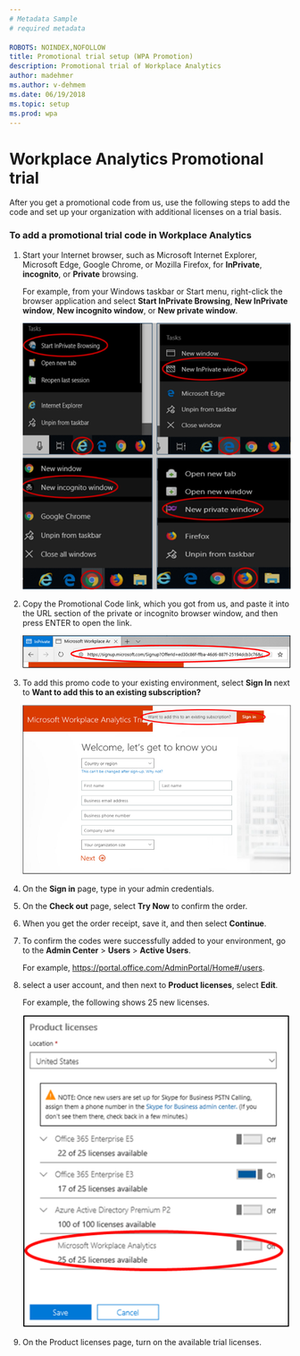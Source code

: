 ```yaml
---
# Metadata Sample
# required metadata

ROBOTS: NOINDEX,NOFOLLOW
title: Promotional trial setup (WPA Promotion)
description: Promotional trial of Workplace Analytics 
author: madehmer
ms.author: v-dehmem
ms.date: 06/19/2018
ms.topic: setup
ms.prod: wpa
---
```


# Workplace Analytics Promotional trial

After you get a promotional code from us, use the following steps to add the code and set up your organization with additional licenses on a trial basis.

### To add a promotional trial code in Workplace Analytics

1. Start your Internet browser, such as Microsoft Internet Explorer, Microsoft Edge, Google Chrome, or Mozilla Firefox, for **InPrivate**, **incognito**, or **Private** browsing.

   For example, from your Windows taskbar or Start menu, right-click the browser application and select **Start InPrivate Browsing**, **New InPrivate window**, **New incognito window**, or **New private window**.
  
   ![InPrivate Browsing](../Images/new-inprivate-window.png)  
  
2. Copy the Promotional Code link, which you got from us, and paste it into the URL section of the private or incognito browser window, and then press ENTER to open the link.

   ![Promotional code link](../Images/promo-code.png)  

3. To add this promo code to your existing environment, select **Sign In** next to **Want to add this to an existing subscription?**

   ![Promotional code sign-in](../Images/sign-in.png)

4. On the **Sign in** page, type in your admin credentials.
5. On the **Check out** page, select **Try Now** to confirm the order.
6. When you get the order receipt, save it, and then select **Continue**.
7. To confirm the codes were successfully added to your environment, go to the **Admin Center** > **Users** > **Active Users**.

   For example,  https://portal.office.com/AdminPortal/Home#/users.

8. select a user account, and then next to **Product licenses**, select **Edit**.

   For example, the following shows 25 new licenses.

   ![Promotional licenses](../Images/promo-licenses.png)  

9. On the Product licenses page, turn on the available trial licenses.

